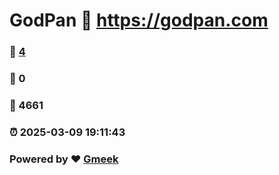 # GodPan :link: https://godpan.com 
### :page_facing_up: [4](https://godpan.com/tag.html) 
### :speech_balloon: 0 
### :hibiscus: 4661 
### :alarm_clock: 2025-03-09 19:11:43 
### Powered by :heart: [Gmeek](https://github.com/Meekdai/Gmeek)
